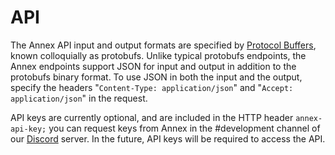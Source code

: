 # API

The Annex API input and output formats are specified by [Protocol Buffers](https://developers.google.com/protocol-buffers/), known colloquially as protobufs. Unlike typical protobufs endpoints, the Annex endpoints support JSON for input and output in addition to the protobufs binary format. To use JSON in both the input and the output, specify the headers "`Content-Type: application/json`" and "`Accept: application/json`" in the request.

API keys are currently optional, and are included in the HTTP header `annex-api-key;` you can request keys from Annex in the \#development channel of our [Discord](https://discord.gg/874ntdw) server. In the future, API keys will be required to access the API.

